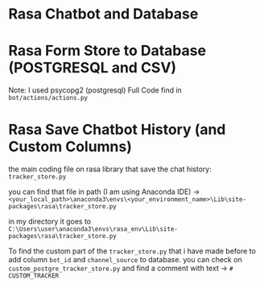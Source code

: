 # Rasa Chatbot and Database

# Rasa Form Store to Database (POSTGRESQL and CSV)
Note: I used psycopg2 (postgresql)
Full Code find in `bot/actions/actions.py`

# Rasa Save Chatbot History (and Custom Columns)
the main coding file on rasa library that save the chat history: `tracker_store.py` 

you can find that file in path (I am using Anaconda IDE) -> `<your_local_path>\anaconda3\envs\<your_environment_name>\Lib\site-packages\rasa\tracker_store.py`

in my directory it goes to `C:\Users\user\anaconda3\envs\rasa_env\Lib\site-packages\rasa\tracker_store.py`

To find the custom part of the `tracker_store.py` that i have made before to add column `bot_id` and `channel_source` to database. you can check on `custom_postgre_tracker_store.py` and find a comment with text -> `# CUSTOM_TRACKER`
